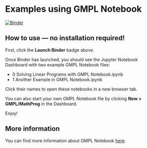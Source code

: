 # Examples using GMPL Notebook

[![Binder](http://mybinder.org/badge.svg)](http://mybinder.org:/repo/nelsonuhan/gmplnotebookexamples)

## How to use &mdash; no installation required!

First, click the __Launch Binder__ badge above. 

Once Binder has launched, you should see the Jupyter Notebook Dashboard with two example GMPL Notebook files:

* 0 Solving Linear Programs with GMPL Notebook.ipynb
* 1 Another Example in GMPL Notebook.ipynb

Click their names to open these notebooks in a new browser tab.

You can also start your own GMPL Notebook file by clicking __New > GMPL/MathProg__ in the Dashboard.

Enjoy!

## More information

You can find more information about GMPL Notebook [here](https://github.com/nelsonuhan/gmplnotebook).